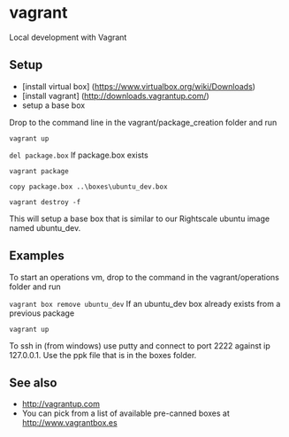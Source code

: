 vagrant
=======

Local development with Vagrant

Setup
-----
* [install virtual box] (https://www.virtualbox.org/wiki/Downloads)
* [install vagrant] (http://downloads.vagrantup.com/)
* setup a base box

Drop to the command line in the vagrant/package_creation folder and run

`vagrant up`

`del package.box` If package.box exists

`vagrant package`

`copy package.box ..\boxes\ubuntu_dev.box`

`vagrant destroy -f`

This will setup a base box that is similar to our Rightscale ubuntu image named ubuntu_dev.

Examples
--------
To start an operations vm, drop to the command in the vagrant/operations folder and run

`vagrant box remove ubuntu_dev` If an ubuntu_dev box already exists from a previous package

`vagrant up`

To ssh in (from windows) use putty and connect to port 2222 against ip 127.0.0.1.  Use the ppk file that is in the boxes
folder.

See also
--------
* http://vagrantup.com
* You can pick from a list of available pre-canned boxes at http://www.vagrantbox.es
